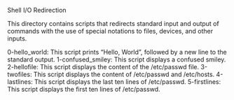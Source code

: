 Shell I/O Redirection

This directory contains scripts that redirects standard input and output of commands with the use of special notations to files, devices, and other inputs.

  0-hello_world: This script prints “Hello, World”, followed by a new line to the standard output.
  1-confused_smiley: This script displays a confused smiley.
  2-hellofile: This script displays the content of the /etc/passwd file.
  3-twofiles: This script displays the content of /etc/passwd and /etc/hosts.
  4-lastlines: This script displays the last ten lines of /etc/passwd.
  5-firstlines: This script displays the first ten lines of /etc/passwd.
